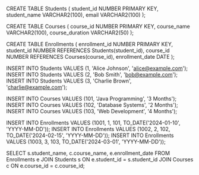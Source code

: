 
CREATE TABLE Students (
    student_id NUMBER PRIMARY KEY,
    student_name VARCHAR2(100),
    email VARCHAR2(100)
);


CREATE TABLE Courses (
    course_id NUMBER PRIMARY KEY,
    course_name VARCHAR2(100),
    course_duration VARCHAR2(50)
);


CREATE TABLE Enrollments (
    enrollment_id NUMBER PRIMARY KEY,
    student_id NUMBER REFERENCES Students(student_id),
    course_id NUMBER REFERENCES Courses(course_id),
    enrollment_date DATE
);


INSERT INTO Students VALUES (1, 'Alice Johnson', 'alice@example.com');
INSERT INTO Students VALUES (2, 'Bob Smith', 'bob@example.com');
INSERT INTO Students VALUES (3, 'Charlie Brown', 'charlie@example.com');


INSERT INTO Courses VALUES (101, 'Java Programming', '3 Months');
INSERT INTO Courses VALUES (102, 'Database Systems', '2 Months');
INSERT INTO Courses VALUES (103, 'Web Development', '4 Months');


INSERT INTO Enrollments VALUES (1001, 1, 101, TO_DATE('2024-01-10', 'YYYY-MM-DD'));
INSERT INTO Enrollments VALUES (1002, 2, 102, TO_DATE('2024-02-15', 'YYYY-MM-DD'));
INSERT INTO Enrollments VALUES (1003, 3, 103, TO_DATE('2024-03-01', 'YYYY-MM-DD'));


SELECT s.student_name, c.course_name, e.enrollment_date
FROM Enrollments e
JOIN Students s ON e.student_id = s.student_id
JOIN Courses c ON e.course_id = c.course_id;

